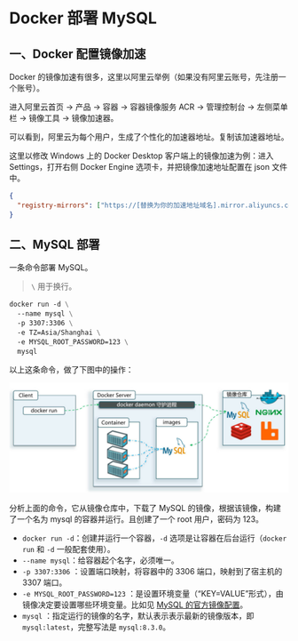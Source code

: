 # Docker 部署 MySQL

## 一、Docker 配置镜像加速

Docker 的镜像加速有很多，这里以阿里云举例（如果没有阿里云账号，先注册一个账号）。

进入阿里云首页 -> 产品 -> 容器 -> 容器镜像服务 ACR -> 管理控制台 -> 左侧菜单栏 -> 镜像工具 -> 镜像加速器。

可以看到，阿里云为每个用户，生成了个性化的加速器地址。复制该加速器地址。

这里以修改 Windows 上的 Docker Desktop 客户端上的镜像加速为例：进入 Settings，打开右侧 Docker Engine 选项卡，并把镜像加速地址配置在 json 文件中。

```json
{
  "registry-mirrors": ["https://[替换为你的加速地址域名].mirror.aliyuncs.com"]
}
```

## 二、MySQL 部署

一条命令部署 MySQL。

> `\` 用于换行。

```dockerfile
docker run -d \
  --name mysql \
  -p 3307:3306 \
  -e TZ=Asia/Shanghai \
  -e MYSQL_ROOT_PASSWORD=123 \
  mysql
```

以上这条命令，做了下图中的操作：

![一条命令部署MySQL](NodeAssets/Docker一条命令部署MySQL.jpg)

分析上面的命令，它从镜像仓库中，下载了 MySQL 的镜像，根据该镜像，构建了一个名为 mysql 的容器并运行。且创建了一个 root 用户，密码为 123。

- `docker run -d`：创建并运行一个容器，`-d` 选项是让容器在后台运行（`docker run` 和 `-d` 一般配套使用）。
- `--name mysql`：给容器起个名字，必须唯一。
- `-p 3307:3306` ：设置端口映射，将容器中的 3306 端口，映射到了宿主机的 3307 端口。
- `-e MYSQL_ROOT_PASSWORD=123` ：是设置环境变量（“KEY=VALUE”形式），由镜像决定要设置哪些环境变量。比如见 [MySQL 的官方镜像配置](https://hub.docker.com/_/mysql)。
- `mysql` ：指定运行的镜像的名字，默认表示表示最新的镜像版本，即 `mysql:latest`，完整写法是 `mysql:8.3.0`。
